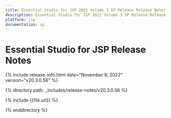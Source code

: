 ```yaml
---
title: Essential Studio for JSP 2022 Volume 3 SP Release Release Notes  
description: Essential Studio for JSP 2022 Volume 3 SP Release Release Notes  
platform: jsp
documentation: ug
---
```


# Essential Studio for JSP  Release Notes  

{% include release-info.html date="November 8, 2022"  version="v20.3.0.56" %} 

{% directory path: _includes/release-notes/v20.3.0.56 %}

{% include {{file.url}} %}

{% enddirectory %}